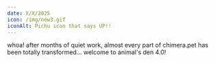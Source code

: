 ```yaml
---
date: X/X/2025
icon: /img/new3.gif
iconAlt: Pichu icon that says UP!!
---
```


whoa! after months of quiet work, almost every part of chimera.pet has been totally transformed... welcome to animal's den 4.0!

